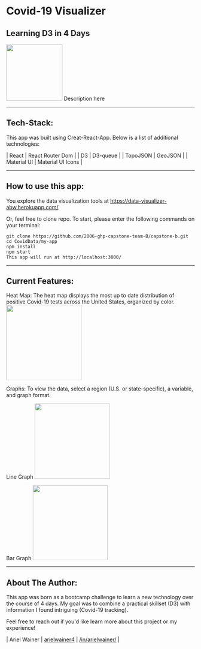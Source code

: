 # Covid-19 Visualizer

## Learning D3 in 4 Days

<img src="my-app/assets/homepage.png" width="150">
Description here

---

## Tech-Stack:

This app was built using Creat-React-App. Below is a list of additional technologies:

| React | React Router Dom |
| D3 | D3-queue |
| TopoJSON | GeoJSON |
| Material UI | Material UI Icons |


---

## How to use this app:

You explore the data visualization tools at https://data-visualizer-abw.herokuapp.com/

Or, feel free to clone repo. To start, please enter the following commands on your terminal:

```shell
git clone https://github.com/2006-ghp-capstone-team-B/capstone-b.git
cd CovidData/my-app
npm install
npm start
This app will run at http://localhost:3000/
```

---

## Current Features:

Heat Map:
The heat map displays the most up to date distribution of positive Covid-19 tests across the United States, organized by color.
<img src="my-app/assets/heatmap.png" width="201">

Graphs:
To view the data, select a region (U.S. or state-specific), a variable, and graph format.

Line Graph
<img src="assets/screenshots/line.png" width="201">

Bar Graph
<img src="assets/screenshots/bar.png" width="200">

---

## About The Author:
This app was born as a bootcamp challenge to learn a new technology over the course of 4 days. My goal was to combine a practical skillset (D3) with information I found intriguing (Covid-19 tracking).

Feel free to reach out if you'd like learn more about this project or my experience!

| Ariel Wainer | [arielwainer4](https://github.com/arielwainer4) | [/in/arielwainer/](https://www.linkedin.com/in/arielwainer/) |

